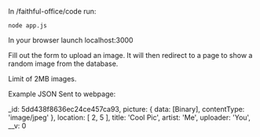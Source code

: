 In /faithful-office/code run:
    
    node app.js

In your browser launch localhost:3000

Fill out the form to upload an image. It will then redirect to a page to show a random image from the database.

Limit of 2MB images.

Example JSON Sent to webpage:

_id: 5dd438f8636ec24ce457ca93,
    picture: { data: [Binary], contentType: 'image/jpeg' },
    location: [ 2, 5 ],
    title: 'Cool Pic',
    artist: 'Me',
    uploader: 'You',
    __v: 0